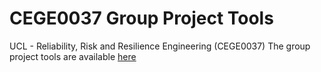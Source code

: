 # CEGE0037 Group Project Tools

UCL - Reliability, Risk and Resilience Engineering (CEGE0037)
The group project tools are available [here](https://cege0037groupprojecttools.streamlit.app/)
